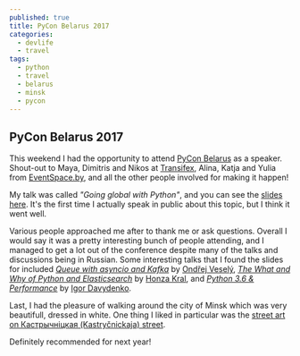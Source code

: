 ```yaml
---
published: true
title: PyCon Belarus 2017
categories:
  - devlife
  - travel
tags:
  - python
  - travel
  - belarus
  - minsk
  - pycon
---
```

## PyCon Belarus 2017

This weekend I had the opportunity to attend [PyCon Belarus](http://by.pycon.org/) as a speaker. Shout-out to Maya, Dimitris and Nikos at [Transifex](https://transifex.com), Alina, Katja and Yulia from [EventSpace.by](http://eventspace.by/), and all the other people involved for making it happen!

My talk was called _"Going global with Python"_, and you can see the [slides here](https://docs.google.com/presentation/d/1EOe0KHOPwX35JFj5ewX-JgNHJxOBFE7wWNFEbCUTMPE/pub?start=false&loop=false&delayms=60000&slide=id.g236391c17530979a_57). It's the first time I actually speak in public about this topic, but I think it went well. 

Various people approached me after to thank me or ask questions. Overall I would say it was a pretty interesting bunch of people attending, and I managed to get a lot out of the conference despite many of the talks and discussions being in Russian. Some interesting talks that I found the slides for included [_Queue with
asyncio and Kafka_](https://docs.google.com/presentation/d/1I1tMVrnoY1BABxLC7QWrGsSd8UTQFvtOjE9nSxCy-dA/edit#slide=id.g20ca561b34_0_1) by [Ondřej Veselý](https://twitter.com/xorwen), [_The What and Why of Python and Elasticsearch_](http://slides.com/honzakral/what-and-why-of-python-elasticsearch#/) by [Honza Kral](https://twitter.com/honzakral), and [_Python 3.6 &
Performance_](http://igordavydenko.com/talks/by-pycon-2017/) by [Igor Davydenko](https://twitter.com/playpausenstop).

Last, I had the pleasure of walking around the city of Minsk which was very beautifull, dressed in white. One thing I liked in particular was the [street art on Кастрычніцкая (Kastryčnickaja) street](https://photos.google.com/share/AF1QipNQAqiHPVKFROCYuuNzWX1fj_0vOl2VpBe7bVUz-X-I2iiznhdJaTjz07UrMCls-g?key=TG5qSnIzQl9rd3M3WFFxZXpvcGxCQWFFZWZZRXRB). 

Definitely recommended for next year!